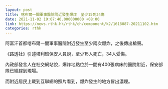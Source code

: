 ```yaml
---
layout: post
title: 喀布爾一間軍事醫院附近發生爆炸　至少15死34傷
date: 2021-11-02 19:07:40.000000000 +08:00
link: https://news.rthk.hk/rthk/ch/component/k2/1618087-20211102.htm
categories: rthk
---
```


阿富汗首都喀布爾一間軍事醫院附近發生至少兩次爆炸，之後傳出槍聲。

《路透社》引述塔利班保安人員說，至少15人死亡，34人受傷。

內政部發言人在社交網站說，爆炸地點位於一間有400張病床的醫院附近，保安部隊已經趕到現場。

而附近居民上載到互聯網的照片看到，爆炸發生的地方冒出濃煙。
